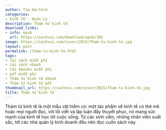 ```yaml
---
author: Tim Harford
categories:
- Kinh Tế - Quản Lý
description: Thám tử kinh tế
download_links:
- info: epub
  url: https://sachvui.com/download/epub/301
image: https://sachvui.com/cover/2015/Tham-tu-kinh-te.jpg
layout: post
permalink: /tham-tu-kinh-te.html
tags:
- tải sách miễn phí
- tải sách nhanh
- tải ebooks miễn phí
- pdf miễn phí
- Thám tử kinh tế ebook
- Thám tử kinh tế pdf
thumbnail_url: https://sachvui.com/cover/2015/Tham-tu-kinh-te.jpg
title: Thám tử kinh tế
---
```


 <div class="item-desc text-justify"> Thám tử kinh tế là một mẫu vật hiếm có: một tác phẩm về kinh tế có thẻ mê hoặc mọi người đọc, với lối viết và lập luận đầy thuyết phục, nó mang sức mạnh của kinh tế học tới cuộc sống. Từ các sinh viên, những nhân viên xuất sắc, tới các nhà quản lý kinh doanh đều nên đọc cuốn sách này. </div>